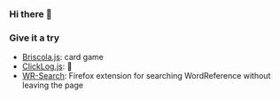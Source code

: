 ### Hi there 👋

<!--
**calog3r0/calog3r0** is a ✨ _special_ ✨ repository because its `README.md` (this file) appears on your GitHub profile.

Here are some ideas to get you started:

- 🔭 I’m currently working on ...
- 🌱 I’m currently learning ...
- 👯 I’m looking to collaborate on ...
- 🤔 I’m looking for help with ...
- 💬 Ask me about ...
- 📫 How to reach me: ...
- 😄 Pronouns: ...
- ⚡ Fun fact: ...
-->

### Give it a try

- [Briscola.js](https://calog3r0.github.io/demo/briscola.js/index.html): card game
- [ClickLog.js](https://calog3r0.github.io/demo/clicklog.js/index.html): 🤔
- [WR-Search](https://addons.mozilla.org/en-US/firefox/addon/wordreference-dictionary/): Firefox extension for searching WordReference without leaving the page
